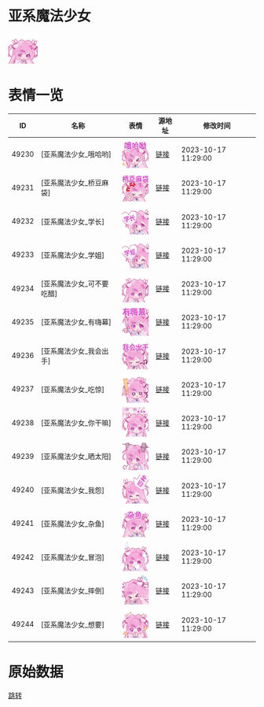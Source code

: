 # 亚系魔法少女

<img src="./cover.png" height="60" alt="cover" />

# 表情一览

|ID|名称|表情|源地址|修改时间|
|----|----|----|----|----|
|49230|[亚系魔法少女_哦哈哟]|<img src="./pic/049230_%5B亚系魔法少女_哦哈哟%5D.png" height="60" alt="哦哈哟"/>|[链接](https://i0.hdslb.com/bfs/garb/eff7c74becb752dd04751f3b2ff034228994218b.png)|2023-10-17 11:29:00|
|49231|[亚系魔法少女_桥豆麻袋]|<img src="./pic/049231_%5B亚系魔法少女_桥豆麻袋%5D.png" height="60" alt="桥豆麻袋"/>|[链接](https://i0.hdslb.com/bfs/garb/e163f14c7b1a646f7cbb8d1960434bb9e78bd391.png)|2023-10-17 11:29:00|
|49232|[亚系魔法少女_学长]|<img src="./pic/049232_%5B亚系魔法少女_学长%5D.png" height="60" alt="学长"/>|[链接](https://i0.hdslb.com/bfs/garb/ca01c317332a7388519871f0d643c16a82f2b10d.png)|2023-10-17 11:29:00|
|49233|[亚系魔法少女_学姐]|<img src="./pic/049233_%5B亚系魔法少女_学姐%5D.png" height="60" alt="学姐"/>|[链接](https://i0.hdslb.com/bfs/garb/ebc1107f767cc9756ccfa1e5435f373bd57e9bbf.png)|2023-10-17 11:29:00|
|49234|[亚系魔法少女_可不要吃醋]|<img src="./pic/049234_%5B亚系魔法少女_可不要吃醋%5D.png" height="60" alt="可不要吃醋"/>|[链接](https://i0.hdslb.com/bfs/garb/35a2778529a09b9222eaa20d08431a8118a1056e.png)|2023-10-17 11:29:00|
|49235|[亚系魔法少女_有嗨幕]|<img src="./pic/049235_%5B亚系魔法少女_有嗨幕%5D.png" height="60" alt="有嗨幕"/>|[链接](https://i0.hdslb.com/bfs/garb/5334197666e78f04081c006f6c96b47d093b8f41.png)|2023-10-17 11:29:00|
|49236|[亚系魔法少女_我会出手]|<img src="./pic/049236_%5B亚系魔法少女_我会出手%5D.png" height="60" alt="我会出手"/>|[链接](https://i0.hdslb.com/bfs/garb/39556d25e2cde2048cc0317d3263c57965c0a5fa.png)|2023-10-17 11:29:00|
|49237|[亚系魔法少女_吃惊]|<img src="./pic/049237_%5B亚系魔法少女_吃惊%5D.png" height="60" alt="吃惊"/>|[链接](https://i0.hdslb.com/bfs/garb/de987bcdc08a207426bdf2d48cb5fcbe06f389ac.png)|2023-10-17 11:29:00|
|49238|[亚系魔法少女_你干嘛]|<img src="./pic/049238_%5B亚系魔法少女_你干嘛%5D.png" height="60" alt="你干嘛"/>|[链接](https://i0.hdslb.com/bfs/garb/04b3a2e76bab5b066ddeb067d146b118f3ba471b.png)|2023-10-17 11:29:00|
|49239|[亚系魔法少女_晒太阳]|<img src="./pic/049239_%5B亚系魔法少女_晒太阳%5D.png" height="60" alt="晒太阳"/>|[链接](https://i0.hdslb.com/bfs/garb/c16b71f96bc876df6859eab6690cae392fa23b2d.png)|2023-10-17 11:29:00|
|49240|[亚系魔法少女_我怨]|<img src="./pic/049240_%5B亚系魔法少女_我怨%5D.png" height="60" alt="我怨"/>|[链接](https://i0.hdslb.com/bfs/garb/8eb29ca51cc64f7fa79596ff44ba64f07794b70e.png)|2023-10-17 11:29:00|
|49241|[亚系魔法少女_杂鱼]|<img src="./pic/049241_%5B亚系魔法少女_杂鱼%5D.png" height="60" alt="杂鱼"/>|[链接](https://i0.hdslb.com/bfs/garb/a9810887334bcf38b7145bd3f574994ce2d343d3.png)|2023-10-17 11:29:00|
|49242|[亚系魔法少女_冒泡]|<img src="./pic/049242_%5B亚系魔法少女_冒泡%5D.png" height="60" alt="冒泡"/>|[链接](https://i0.hdslb.com/bfs/garb/db9f01191fb56a0892b4247b90391516f88c34c3.png)|2023-10-17 11:29:00|
|49243|[亚系魔法少女_摔倒]|<img src="./pic/049243_%5B亚系魔法少女_摔倒%5D.png" height="60" alt="摔倒"/>|[链接](https://i0.hdslb.com/bfs/garb/63207f72ee9e3f66cd28c6404fd76d5ad000f30d.png)|2023-10-17 11:29:00|
|49244|[亚系魔法少女_想要]|<img src="./pic/049244_%5B亚系魔法少女_想要%5D.png" height="60" alt="想要"/>|[链接](https://i0.hdslb.com/bfs/garb/cf38cae8a5e7f5b73ad6efd78a702080cd6662e0.png)|2023-10-17 11:29:00|

# 原始数据

[跳转](./raw.json)

